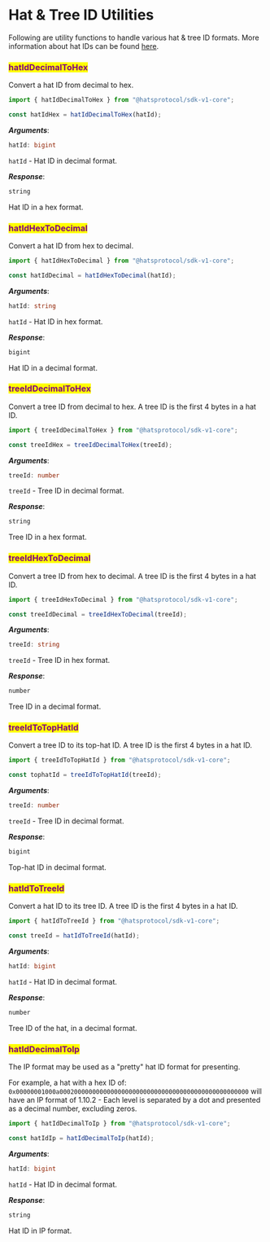 # Hat & Tree ID Utilities

Following are utility functions to handle various hat & tree ID formats. More information about hat IDs can be found [here](../../hats-protocol-overview/hat-ids.md).

### <mark style="color:purple;">hatIdDecimalToHex</mark>

Convert a hat ID from decimal to hex.

```typescript
import { hatIdDecimalToHex } from "@hatsprotocol/sdk-v1-core";

const hatIdHex = hatIdDecimalToHex(hatId);
```

_**Arguments**_:

```typescript
hatId: bigint
```

`hatId` - Hat ID in decimal format.

_**Response**_:

```typescript
string
```

Hat ID in a hex format.

### <mark style="color:purple;">hatIdHexToDecimal</mark>

Convert a hat ID from hex to decimal.

```typescript
import { hatIdHexToDecimal } from "@hatsprotocol/sdk-v1-core";

const hatIdDecimal = hatIdHexToDecimal(hatId);
```

_**Arguments**_:

```typescript
hatId: string
```

`hatId` - Hat ID in hex format.

_**Response**_:

```typescript
bigint
```

Hat ID in a decimal format.

### <mark style="color:purple;">treeIdDecimalToHex</mark>

Convert a tree ID from decimal to hex. A tree ID is the first 4 bytes in a hat ID.

```typescript
import { treeIdDecimalToHex } from "@hatsprotocol/sdk-v1-core";

const treeIdHex = treeIdDecimalToHex(treeId);
```

_**Arguments**_:

```typescript
treeId: number
```

`treeId` - Tree ID in decimal format.&#x20;

_**Response**_:

```typescript
string
```

Tree ID in a hex format.

### <mark style="color:purple;">treeIdHexToDecimal</mark>

Convert a tree ID from hex to decimal. A tree ID is the first 4 bytes in a hat ID.

```typescript
import { treeIdHexToDecimal } from "@hatsprotocol/sdk-v1-core";

const treeIdDecimal = treeIdHexToDecimal(treeId);
```

_**Arguments**_:

```typescript
treeId: string
```

`treeId` - Tree ID in hex format.&#x20;

_**Response**_:

```typescript
number
```

Tree ID in a decimal format.

### <mark style="color:purple;">treeIdToTopHatId</mark>

Convert a tree ID to its top-hat ID. A tree ID is the first 4 bytes in a hat ID.

```typescript
import { treeIdToTopHatId } from "@hatsprotocol/sdk-v1-core";

const tophatId = treeIdToTopHatId(treeId);
```

_**Arguments**_:

```typescript
treeId: number
```

`treeId` - Tree ID in decimal format.&#x20;

_**Response**_:

```typescript
bigint
```

Top-hat ID in decimal format.

### <mark style="color:purple;">hatIdToTreeId</mark>

Convert a hat ID to its tree ID. A tree ID is the first 4 bytes in a hat ID.

```typescript
import { hatIdToTreeId } from "@hatsprotocol/sdk-v1-core";

const treeId = hatIdToTreeId(hatId);
```

_**Arguments**_:

```typescript
hatId: bigint
```

`hatId` - Hat ID in decimal format.&#x20;

_**Response**_:

```typescript
number
```

Tree ID of the hat, in a decimal format.

### <mark style="color:purple;">hatIdDecimalToIp</mark>

The IP format may be used as a "pretty" hat ID format for presenting.&#x20;

For example, a hat with a hex ID of:\
`0x00000001000a0002000000000000000000000000000000000000000000000000`  will have an IP format of 1.10.2 - Each level is separated by a dot and presented as a decimal number, excluding zeros.&#x20;

```typescript
import { hatIdDecimalToIp } from "@hatsprotocol/sdk-v1-core";

const hatIdIp = hatIdDecimalToIp(hatId);
```

_**Arguments**_:

```typescript
hatId: bigint
```

`hatId` - Hat ID in decimal format.&#x20;

_**Response**_:

```typescript
string
```

Hat ID in IP format.
